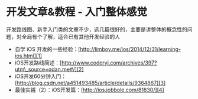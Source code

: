 # 开发文章&教程 - 入门整体感觉
开发路线图、新手入门类的文章不少，选几篇很好的，主要是讲整体的概念性的问题，对全局有个了解，适合已有其他开发经验的人
- 自学 iOS 开发的一些经验：[http://limboy.me/ios/2014/12/31/learning-ios.html][1]
- iOS开发路线简述：[http://www.coderyi.com/archives/397?utm\_source=qdan.me#/][2]
- iOS开发60分钟入门：[http://blog.csdn.net/a451493485/article/details/9364867][3]
- 最佳实践（2）：iOS开发篇：[http://ios.jobbole.com/81830/][4]

[1]:	http://limboy.me/ios/2014/12/31/learning-ios.html
[2]:	http://www.coderyi.com/archives/397?utm_source=qdan.me#/
[3]:	http://blog.csdn.net/a451493485/article/details/9364867
[4]:	http://ios.jobbole.com/81830/